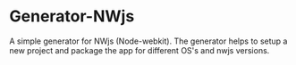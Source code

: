 # Generator-NWjs
A simple generator for NWjs (Node-webkit). The generator helps to setup a new project and package the app for different OS's and nwjs versions.
